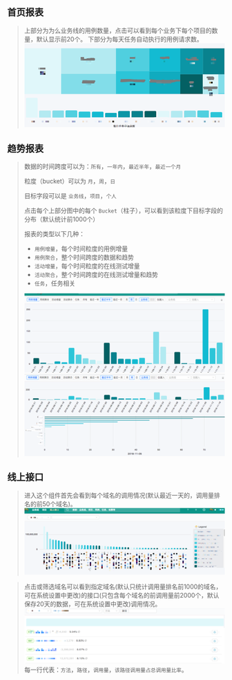 ## 首页报表

> 上部分为为么业务线的用例数量，点击可以看到每个业务下每个项目的数量，默认显示前20个。
> 下部分为每天任务自动执行的用例请求数。
> ![](./images/ui-chart-home.png)

## 趋势报表

> 数据的时间跨度可以为：`所有`，`一年内`，`最近半年`，`最近一个月`
> 
> 粒度（bucket）可以为 `月`，`周`，`日`
> 
> 目标字段可以是 `业务线`，`项目`，`个人`
> 
> 点击每个上部分图中的每个 `Bucket`（柱子），可以看到该粒度下目标字段的分布（默认统计前1000个）
> 
> 报表的类型以下几种：
> - `用例增量`，每个时间粒度的用例增量
> - `用例聚合`，整个时间跨度的数据和趋势
> - `活动增量`，每个时间粒度的在线测试增量
> - `活动聚合`，整个时间跨度的在线测试增量和趋势
> - `任务`，任务相关
> 
> ![](./images/ui-chart-trend.png)
> ![](./images/ui-chart-trend-sub.png)

## 线上接口

> 进入这个组件首先会看到每个域名的调用情况(默认最近一天的，调用量排名的前50个域名)。
> ![](./images/ui-online-domain.png)

> 点击或筛选域名可以看到指定域名(默认只统计调用量排名前1000的域名，可在系统设置中更改)的接口(只包含每个域名的前调用量前2000个，默认保存20天的数据，可在系统设置中更改)调用情况。
> ![](./images/ui-online-domain-api.png)
> 每一行代表：`方法`，`路径`，`调用量`，`该路径调用量占总调用量比率`。
